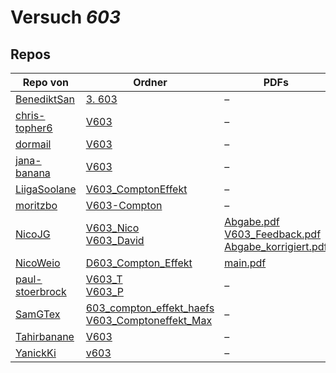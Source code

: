 # Versuch *603*

## Repos

|                 Repo von                 |                                                                                                                    Ordner                                                                                                                     |                                                                                                                                                                                                                                 PDFs                                                                                                                                                                                                                                 |
|------------------------------------------|-----------------------------------------------------------------------------------------------------------------------------------------------------------------------------------------------------------------------------------------------|----------------------------------------------------------------------------------------------------------------------------------------------------------------------------------------------------------------------------------------------------------------------------------------------------------------------------------------------------------------------------------------------------------------------------------------------------------------------|
|[BenediktSan](../repo/BenediktSan)        |[3. 603](https://github.com/BenediktSan/AnfaengerPraktikum2020/tree/main/Versuche%20Semester%20IV/3.%20603)                                                                                                                                    |–                                                                                                                                                                                                                                                                                                                                                                                                                                                                     |
|[chris-topher6](../repo/chris-topher6)    |[V603](https://github.com/chris-topher6/Anfaenger-Praktikum/tree/master/V603)                                                                                                                                                                  |–                                                                                                                                                                                                                                                                                                                                                                                                                                                                     |
|[dormail](../repo/dormail)                |[V603](https://github.com/dormail/ap/tree/main/V603)                                                                                                                                                                                           |–                                                                                                                                                                                                                                                                                                                                                                                                                                                                     |
|[jana-banana](../repo/jana-banana)        |[V603](https://github.com/jana-banana/AP-2020/tree/main/we%20did%20that/V603)                                                                                                                                                                  |–                                                                                                                                                                                                                                                                                                                                                                                                                                                                     |
|[LiigaSoolane](../repo/LiigaSoolane)      |[V603_ComptonEffekt](https://github.com/LiigaSoolane/Paktikum-mit-dem-Teufel/tree/main/V603_ComptonEffekt)                                                                                                                                     |–                                                                                                                                                                                                                                                                                                                                                                                                                                                                     |
|[moritzbo](../repo/moritzbo)              |[V603-Compton](https://github.com/moritzbo/anfaenger_praktikum/tree/main/V603-Compton)                                                                                                                                                         |–                                                                                                                                                                                                                                                                                                                                                                                                                                                                     |
|[NicoJG](../repo/NicoJG)                  |[V603_Nico](https://github.com/NicoJG/Anfaengerpraktikum/tree/master/V603_Nico)<br/>[V603_David](https://github.com/NicoJG/Anfaengerpraktikum/tree/master/V603_David)                                                                          |[Abgabe.pdf](https://docs.google.com/viewer?url=https://raw.githubusercontent.com/NicoJG/Anfaengerpraktikum/master/V603_Nico/Abgabe.pdf)<br/>[V603_Feedback.pdf](https://docs.google.com/viewer?url=https://raw.githubusercontent.com/NicoJG/Anfaengerpraktikum/master/V603_Nico/V603_Feedback.pdf)<br/>[Abgabe_korrigiert.pdf](https://docs.google.com/viewer?url=https://raw.githubusercontent.com/NicoJG/Anfaengerpraktikum/master/V603_Nico/Abgabe_korrigiert.pdf)|
|[NicoWeio](../repo/NicoWeio)              |[D603_Compton_Effekt](https://github.com/NicoWeio/AP/tree/gh-pages/D603_Compton_Effekt)                                                                                                                                                        |[main.pdf](https://docs.google.com/viewer?url=https://raw.githubusercontent.com/NicoWeio/AP/gh-pages/D603_Compton_Effekt/build/main.pdf)                                                                                                                                                                                                                                                                                                                              |
|[paul-stoerbrock](../repo/paul-stoerbrock)|[V603_T](https://github.com/paul-stoerbrock/Praktikum/tree/master/V603_T)<br/>[V603_P](https://github.com/paul-stoerbrock/Praktikum/tree/master/V603_P)                                                                                        |–                                                                                                                                                                                                                                                                                                                                                                                                                                                                     |
|[SamGTex](../repo/SamGTex)                |[603_compton_effekt_haefs](https://github.com/SamGTex/Physik_Praktikum_Samuel_Max/tree/master/603_compton_effekt_haefs)<br/>[V603_Comptoneffekt_Max](https://github.com/SamGTex/Physik_Praktikum_Samuel_Max/tree/master/V603_Comptoneffekt_Max)|–                                                                                                                                                                                                                                                                                                                                                                                                                                                                     |
|[Tahirbanane](../repo/Tahirbanane)        |[V603](https://github.com/Tahirbanane/AP/tree/main/V603)                                                                                                                                                                                       |–                                                                                                                                                                                                                                                                                                                                                                                                                                                                     |
|[YanickKi](../repo/YanickKi)              |[v603](https://github.com/YanickKi/AP_T_Y/tree/main/v603)                                                                                                                                                                                      |–                                                                                                                                                                                                                                                                                                                                                                                                                                                                     |
